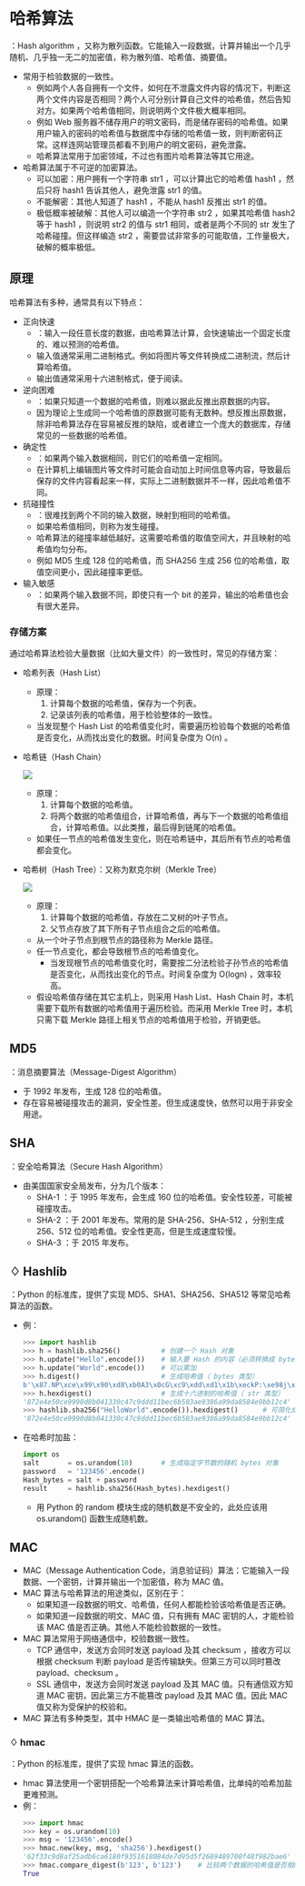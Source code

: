 # 哈希算法

：Hash algorithm ，又称为散列函数。它能输入一段数据，计算并输出一个几乎随机、几乎独一无二的加密值，称为散列值、哈希值、摘要值。
- 常用于检验数据的一致性。
  - 例如两个人各自拥有一个文件，如何在不泄露文件内容的情况下，判断这两个文件内容是否相同？两个人可分别计算自己文件的哈希值，然后告知对方。如果两个哈希值相同，则说明两个文件极大概率相同。
  - 例如 Web 服务器不储存用户的明文密码，而是储存密码的哈希值。如果用户输入的密码的哈希值与数据库中存储的哈希值一致，则判断密码正常。这样连网站管理员都看不到用户的明文密码，避免泄露。
  - 哈希算法常用于加密领域，不过也有图片哈希算法等其它用途。
- 哈希算法属于不可逆的加密算法。
  - 可以加密：用户拥有一个字符串 str1 ，可以计算出它的哈希值 hash1 ，然后只将 hash1 告诉其他人，避免泄露 str1 的值。
  - 不能解密：其他人知道了 hash1 ，不能从 hash1 反推出 str1 的值。
  - 极低概率被破解：其他人可以编造一个字符串 str2 ，如果其哈希值 hash2 等于 hash1 ，则说明 str2 的值与 str1 相同，或者是两个不同的 str 发生了哈希碰撞。但这样编造 str2 ，需要尝试非常多的可能取值，工作量极大，破解的概率极低。

## 原理

哈希算法有多种，通常具有以下特点：
- 正向快速
  - ：输入一段任意长度的数据，由哈希算法计算，会快速输出一个固定长度的、难以预测的哈希值。
  - 输入值通常采用二进制格式。例如将图片等文件转换成二进制流，然后计算哈希值。
  - 输出值通常采用十六进制格式，便于阅读。
- 逆向困难
  - ：如果只知道一个数据的哈希值，则难以据此反推出原数据的内容。
  - 因为理论上生成同一个哈希值的原数据可能有无数种。想反推出原数据，除非哈希算法存在容易被反推的缺陷，或者建立一个庞大的数据库，存储常见的一些数据的哈希值。
- 确定性
  - ：如果两个输入数据相同，则它们的哈希值一定相同。
  - 在计算机上编辑图片等文件时可能会自动加上时间信息等内容，导致最后保存的文件内容看起来一样，实际上二进制数据并不一样，因此哈希值不同。
- 抗碰撞性
  - ：很难找到两个不同的输入数据，映射到相同的哈希值。
  - 如果哈希值相同，则称为发生碰撞。
  - 哈希算法的碰撞率越低越好。这需要哈希值的取值空间大，并且映射的哈希值均匀分布。
  - 例如 MD5 生成 128 位的哈希值，而 SHA256 生成 256 位的哈希值，取值空间更小，因此碰撞率更低。
- 输入敏感
  - ：如果两个输入数据不同，即使只有一个 bit 的差异，输出的哈希值也会有很大差异。

### 存储方案

通过哈希算法检验大量数据（比如大量文件）的一致性时，常见的存储方案：
- 哈希列表（Hash List）
  - 原理：
    1. 计算每个数据的哈希值，保存为一个列表。
    2. 记录该列表的哈希值，用于检验整体的一致性。
  - 当发现整个 Hash List 的哈希值变化时，需要遍历检验每个数据的哈希值是否变化，从而找出变化的数据。时间复杂度为 O(n) 。

- 哈希链（Hash Chain）

  ![](./hash_chain.jpg)

  - 原理：
    1. 计算每个数据的哈希值。
    2. 将两个数据的哈希值组合，计算哈希值，再与下一个数据的哈希值组合，计算哈希值。以此类推，最后得到链尾的哈希值。
  - 如果任一节点的哈希值发生变化，则在哈希链中，其后所有节点的哈希值都会变化。

- 哈希树（Hash Tree）：又称为默克尔树（Merkle Tree）

  ![](./hash_tree.jpg)

  - 原理：
    1. 计算每个数据的哈希值，存放在二叉树的叶子节点。
    2. 父节点存放了其下所有子节点组合之后的哈希值。
  - 从一个叶子节点到根节点的路径称为 Merkle 路径。
  - 任一节点变化，都会导致根节点的哈希值变化。
    - 当发现根节点的哈希值变化时，需要按二分法检验子孙节点的哈希值是否变化，从而找出变化的节点。时间复杂度为 O(logn) ，效率较高。
  - 假设哈希值存储在其它主机上，则采用 Hash List、Hash Chain 时，本机需要下载所有数据的哈希值用于遍历检验。而采用 Merkle Tree 时，本机只需下载 Merkle 路径上相关节点的哈希值用于检验，开销更低。

## MD5

：消息摘要算法（Message-Digest Algorithm）
- 于 1992 年发布，生成 128 位的哈希值。
- 存在容易被碰撞攻击的漏洞，安全性差。但生成速度快，依然可以用于非安全用途。

## SHA

：安全哈希算法（Secure Hash Algorithm）
- 由美国国家安全局发布，分为几个版本：
  - SHA-1 ：于 1995 年发布，会生成 160 位的哈希值。安全性较差，可能被碰撞攻击。
  - SHA-2 ：于 2001 年发布。常用的是 SHA-256、SHA-512 ，分别生成 256、512 位的哈希值。安全性更高，但是生成速度较慢。
  - SHA-3 ：于 2015 年发布。

## ♢ Hashlib

：Python 的标准库，提供了实现 MD5、SHA1、SHA256、SHA512 等常见哈希算法的函数。
- 例：
  ```py
  >>> import hashlib
  >>> h = hashlib.sha256()          # 创建一个 Hash 对象
  >>> h.update("Hello".encode())    # 输入要 Hash 的内容（必须转换成 bytes 类型）
  >>> h.update("World".encode())    # 可以累加
  >>> h.digest()                    # 生成哈希值（ bytes 类型）
  b'\x87.NP\xce\x99\x90\xd8\xb0A3\x0cG\xc9\xdd\xd1\x1b\xeckP:\xe98j\x99\xda\x85\x84\xe9\xbb\x12\xc4'
  >>> h.hexdigest()                 # 生成十六进制的哈希值（ str 类型）
  '872e4e50ce9990d8b041330c47c9ddd11bec6b503ae9386a99da8584e9bb12c4'
  >>> hashlib.sha256("HelloWorld".encode()).hexdigest()      # 可简化成一步
  '872e4e50ce9990d8b041330c47c9ddd11bec6b503ae9386a99da8584e9bb12c4'
  ```
- 在哈希时加盐：
  ```py
  import os
  salt       = os.urandom(10)       # 生成指定字节数的随机 bytes 对象
  password   = '123456'.encode()
  Hash_bytes = salt + password
  result     = hashlib.sha256(Hash_bytes).hexdigest()
  ```
  - 用 Python 的 random 模块生成的随机数是不安全的，此处应该用 os.urandom() 函数生成随机数。

## MAC

- MAC（Message Authentication Code，消息验证码）算法：它能输入一段数据、一个密钥，计算并输出一个加密值，称为 MAC 值。
- MAC 算法与哈希算法的用途类似，区别在于：
  - 如果知道一段数据的明文、哈希值，任何人都能检验该哈希值是否正确。
  - 如果知道一段数据的明文、MAC 值，只有拥有 MAC 密钥的人，才能检验该 MAC 值是否正确。其他人不能检验数据的一致性。
- MAC 算法常用于网络通信中，校验数据一致性。
  - TCP 通信中，发送方会同时发送 payload 及其 checksum ，接收方可以根据 checksum 判断 payload 是否传输缺失。但第三方可以同时篡改 payload、checksum 。
  - SSL 通信中，发送方会同时发送 payload 及其 MAC 值。只有通信双方知道 MAC 密钥，因此第三方不能篡改 payload 及其 MAC 值。因此 MAC 值又称为受保护的校验和。
- MAC 算法有多种类型，其中 HMAC 是一类输出哈希值的 MAC 算法。

### ♢ hmac

：Python 的标准库，提供了实现 hmac 算法的函数。
- hmac 算法使用一个密钥搭配一个哈希算法来计算哈希值，比单纯的哈希加盐更难预测。
- 例：
  ```py
  >>> import hmac
  >>> key = os.urandom(10)
  >>> msg = '123456'.encode()
  >>> hmac.new(key, msg, 'sha256').hexdigest()
  '62f33c9d8af25adb6ca6180f9351618084de7d95d5f2689489700f48f982bae6'
  >>> hmac.compare_digest(b'123', b'123')    # 比较两个数据的哈希值是否相同
  True
  ```
